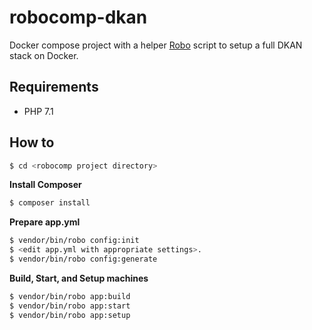# robocomp-dkan
Docker compose project with a helper [Robo](http://robo.li/) script to setup a full DKAN stack on Docker.
## Requirements
* PHP 7.1

## How to

```sh
$ cd <robocomp project directory>
```

**Install Composer**

```sh
$ composer install
```

**Prepare app.yml**
```sh
$ vendor/bin/robo config:init
$ <edit app.yml with appropriate settings>.
$ vendor/bin/robo config:generate
```

**Build, Start, and Setup machines**
```sh
$ vendor/bin/robo app:build
$ vendor/bin/robo app:start
$ vendor/bin/robo app:setup
```
